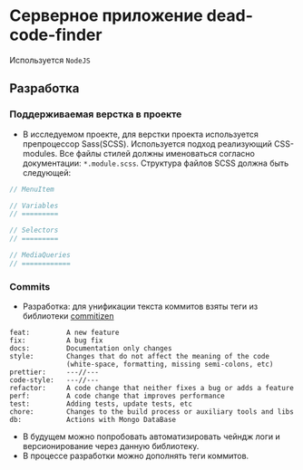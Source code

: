 # Серверное приложение dead-code-finder

Используется `NodeJS`

## Разработка

### Поддерживаемая верстка в проекте

- В исследуемом проекте, для верстки проекта используется препроцессор
  Sass(SCSS). Используется подход реализующий CSS-modules. Все файлы стилей
  должны именоваться согласно документации: `*.module.scss`. Структура файлов
  SCSS должна быть следующей:

```scss
// MenuItem

// Variables
// =========

// Selectors
// =========

// MediaQueries
// ============
```

### Commits

- Разработка: для унификации текста коммитов взяты теги из библиотеки
  [commitizen](http://commitizen.github.io/cz-cli/)

```
feat:         A new feature
fix:          A bug fix
docs:         Documentation only changes
style:        Changes that do not affect the meaning of the code
              (white-space, formatting, missing semi-colons, etc)
prettier:     ---//---
code-style:   ---//---
refactor:     A code change that neither fixes a bug or adds a feature
perf:         A code change that improves performance
test:         Adding tests, update tests, etc
chore:        Changes to the build process or auxiliary tools and libs
db:           Actions with Mongo DataBase
```

- В будущем можно попробовать автоматизировать чейндж логи и версионирование
  через данную библиотеку.
- В процессе разработки можно дополнять теги коммитов.
